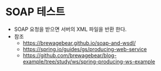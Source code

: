 # SOAP 테스트
- SOAP 요청을 받으면 서버의 XML 파일을 반환 한다.
- 참조
  - https://brewagebear.github.io/soap-and-wsdl/
  - https://spring.io/guides/gs/producing-web-service
  - https://github.com/brewagebear/blog-example/tree/study/ws/spring-producing-ws-example
